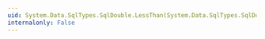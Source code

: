 ```yaml
---
uid: System.Data.SqlTypes.SqlDouble.LessThan(System.Data.SqlTypes.SqlDouble,System.Data.SqlTypes.SqlDouble)
internalonly: False
---
```

